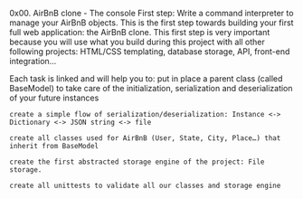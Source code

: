 0x00. AirBnB clone - The console
First step: Write a command interpreter to manage your AirBnB objects.
This is the first step towards building your first full web application: the AirBnB clone. 
This first step is very important because you will use what you build during this project 
with all other following projects: HTML/CSS templating, database storage, API, front-end integration…

Each task is linked and will help you to:
	put in place a parent class (called BaseModel) to take care of the initialization, 
	serialization and deserialization of your future instances

	create a simple flow of serialization/deserialization: Instance <-> Dictionary <-> JSON string <-> file

	create all classes used for AirBnB (User, State, City, Place…) that inherit from BaseModel

	create the first abstracted storage engine of the project: File storage.

	create all unittests to validate all our classes and storage engine
